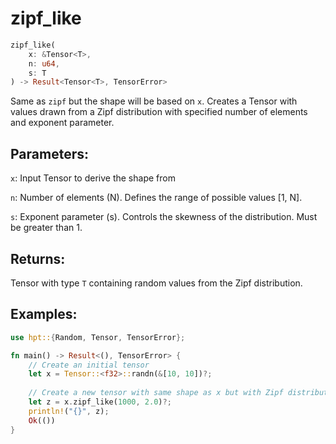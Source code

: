 # zipf_like
```rust
zipf_like(
    x: &Tensor<T>,
    n: u64,
    s: T
) -> Result<Tensor<T>, TensorError>
```
Same as `zipf` but the shape will be based on `x`. Creates a Tensor with values drawn from a Zipf distribution with specified number of elements and exponent parameter.

## Parameters:
`x`: Input Tensor to derive the shape from

`n`: Number of elements (N). Defines the range of possible values [1, N].

`s`: Exponent parameter (s). Controls the skewness of the distribution. Must be greater than 1.

## Returns:
Tensor with type `T` containing random values from the Zipf distribution.

## Examples:
```rust
use hpt::{Random, Tensor, TensorError};

fn main() -> Result<(), TensorError> {
    // Create an initial tensor
    let x = Tensor::<f32>::randn(&[10, 10])?;
    
    // Create a new tensor with same shape as x but with Zipf distribution
    let z = x.zipf_like(1000, 2.0)?;
    println!("{}", z);
    Ok(())
}
```